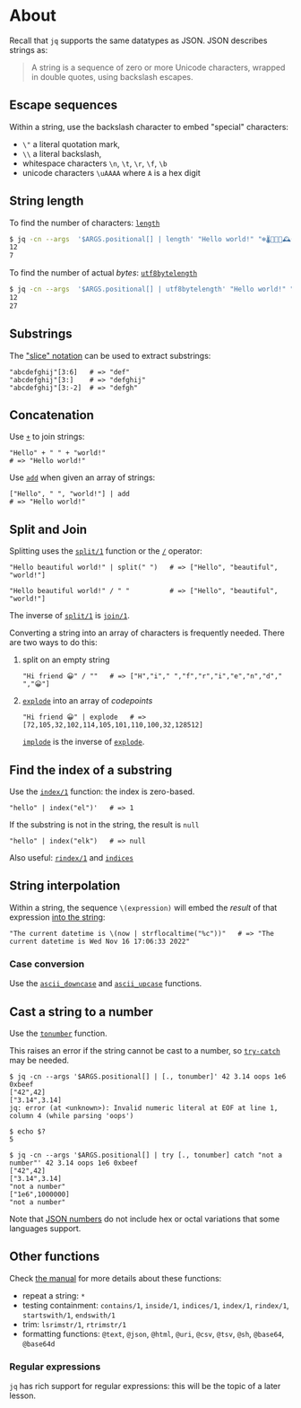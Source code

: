 # About

Recall that `jq` supports the same datatypes as JSON.
JSON describes strings as:

> A string is a sequence of zero or more Unicode characters, wrapped in double quotes, using backslash escapes.

## Escape sequences

Within a string, use the backslash character to embed "special" characters:

- `\"` a literal quotation mark,
- `\\` a literal backslash,
- whitespace characters `\n`, `\t`, `\r`, `\f`, `\b`
- unicode characters `\uAAAA` where `A` is a hex digit

## String length

To find the number of characters: [`length`][length]
```sh
$ jq -cn --args  '$ARGS.positional[] | length' "Hello world!" "❄🌡🤧🤒🏥🕰😀"
12
7
```

To find the number of actual _bytes_: [`utf8bytelength`][utf8bytelength]
```sh
$ jq -cn --args  '$ARGS.positional[] | utf8bytelength' "Hello world!" "❄🌡🤧🤒🏥🕰😀"
12
27
```

## Substrings

The ["slice" notation][slice] can be used to extract substrings:

```jq
"abcdefghij"[3:6]   # => "def"
"abcdefghij"[3:]    # => "defghij"
"abcdefghij"[3:-2]  # => "defgh"
```
## Concatenation

Use [`+`][+] to join strings:

```jq
"Hello" + " " + "world!"
# => "Hello world!"
```

Use [`add`][add] when given an array of strings:

```jq
["Hello", " ", "world!"] | add
# => "Hello world!"
```

## Split and Join

Splitting uses the [`split/1`][split/1] function or the [`/`][/] operator:

```jq
"Hello beautiful world!" | split(" ")   # => ["Hello", "beautiful", "world!"]
```
```jq
"Hello beautiful world!" / " "          # => ["Hello", "beautiful", "world!"]
```

The inverse of [`split/1`][split/1] is [`join/1`][join/1].

Converting a string into an array of characters is frequently needed.
There are two ways to do this:

1. split on an empty string

    ```jq
    "Hi friend 😀" / ""   # => ["H","i"," ","f","r","i","e","n","d"," ","😀"]
    ```

1. [`explode`][explode] into an array of _codepoints_

    ```jq
    "Hi friend 😀" | explode   # => [72,105,32,102,114,105,101,110,100,32,128512]
    ```

    [`implode`][implode] is the inverse of [`explode`][explode].

## Find the index of a substring

Use the [`index/1`][index/1] function: the index is zero-based.

```jq
"hello" | index("el")'   # => 1
```

If the substring is not in the string, the result is `null`
```jq
"hello" | index("elk")   # => null
```

Also useful: [`rindex/1`][index/1] and [`indices`][indices]

## String interpolation

Within a string, the sequence `\(expression)` will embed the _result_ of that expression [into the string][interpolate]:

```jq
"The current datetime is \(now | strflocaltime("%c"))"   # => "The current datetime is Wed Nov 16 17:06:33 2022"
```

### Case conversion

Use the [`ascii_downcase`][ascii_downcase] and [`ascii_upcase`][ascii_downcase] functions.

## Cast a string to a number

Use the [`tonumber`][tonumber] function.

This raises an error if the string cannot be cast to a number, so [`try-catch`][try-catch] may be needed.

```jq
$ jq -cn --args '$ARGS.positional[] | [., tonumber]' 42 3.14 oops 1e6 0xbeef
["42",42]
["3.14",3.14]
jq: error (at <unknown>): Invalid numeric literal at EOF at line 1, column 4 (while parsing 'oops')

$ echo $?
5

$ jq -cn --args '$ARGS.positional[] | try [., tonumber] catch "not a number"' 42 3.14 oops 1e6 0xbeef
["42",42]
["3.14",3.14]
"not a number"
["1e6",1000000]
"not a number"
```

Note that [JSON numbers][json-numbers] do not include hex or octal variations that some languages support.

## Other functions

Check [the manual][manual] for more details about these functions:

- repeat a string: `*`
- testing containment: `contains/1`, `inside/1`, `indices/1`, `index/1`, `rindex/1`, `startswith/1`, `endswith/1`
- trim: `lsrimstr/1`, `rtrimstr/1`
- formatting functions: `@text`, `@json`, `@html`, `@uri`, `@csv`, `@tsv`, `@sh`, `@base64`, `@base64d`

### Regular expressions

`jq` has rich support for regular expressions: this will be the topic of a later lesson.

[manual]: https://stedolan.github.io/jq/manual/v1.6/
[interpolate]: https://stedolan.github.io/jq/manual/v1.6/#Stringinterpolation-%5C(foo)
[length]: https://stedolan.github.io/jq/manual/v1.6/#length
[utf8bytelength]: https://stedolan.github.io/jq/manual/v1.6/#utf8bytelength
[+]: https://stedolan.github.io/jq/manual/v1.6/#Addition:+
[/]: https://stedolan.github.io/jq/manual/v1.6/#Multiplication,division,modulo:*,/,and%
[add]: https://stedolan.github.io/jq/manual/v1.6/#add
[split/1]: https://stedolan.github.io/jq/manual/v1.6/#Stringinterpolation-%5C(foo)
[join/1]: https://stedolan.github.io/jq/manual/v1.6/#join(str)
[explode]: https://stedolan.github.io/jq/manual/v1.6/#explode
[implode]: https://stedolan.github.io/jq/manual/v1.6/#implode
[ascii_downcase]: https://stedolan.github.io/jq/manual/v1.6/#ascii_downcase,ascii_upcase
[tonumber]: https://stedolan.github.io/jq/manual/v1.6/#tonumber
[try-catch]: https://stedolan.github.io/jq/manual/v1.6/#try-catch
[json-numbers]: https://www.json.org/json-en.html
[indices]: https://stedolan.github.io/jq/manual/v1.6/#indices(s)
[index/1]: https://stedolan.github.io/jq/manual/v1.6/#index(s),rindex(s)
[slice]: https://stedolan.github.io/jq/manual/v1.6/#Array/StringSlice:.[10:15]
